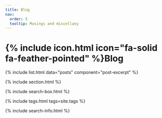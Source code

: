 ```yaml
---
title: Blog
nav:
  order: 5
  tooltip: Musings and miscellany
---
```


# {% include icon.html icon="fa-solid fa-feather-pointed" %}Blog

{% include list.html data="posts" component="post-excerpt" %}

{% include section.html %}

{% include search-box.html %}

{% include tags.html tags=site.tags %}

{% include search-info.html %}

